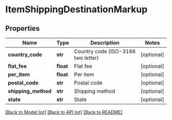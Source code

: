 # ItemShippingDestinationMarkup

## Properties
Name | Type | Description | Notes
------------ | ------------- | ------------- | -------------
**country_code** | **str** | Country code (ISO-3166 two letter) | [optional] 
**flat_fee** | **float** | Flat fee | [optional] 
**per_item** | **float** | Per item | [optional] 
**postal_code** | **str** | Postal code | [optional] 
**shipping_method** | **str** | Shipping method | [optional] 
**state** | **str** | State | [optional] 

[[Back to Model list]](../README.md#documentation-for-models) [[Back to API list]](../README.md#documentation-for-api-endpoints) [[Back to README]](../README.md)


